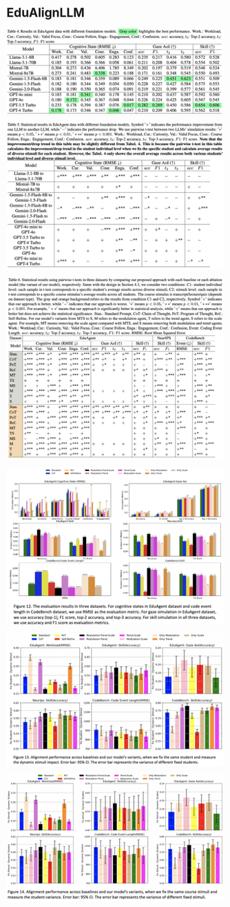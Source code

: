 # EduAlignLLM



![Table4](./Table4.png)

![Table5](./Table5.png)

![Table6](./Table6.png)


![Figure12](./Figure12.png)

![Figure13](./Figure13.png)

![Figure14](./Figure14.png)





<!-- 

<p align="center">
<img src="./image/Table1_improved.png" alt="Table 1 Improved" width="600" height="920">
</p>

-->
